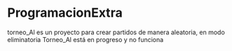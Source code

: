 # ProgramacionExtra
torneo_Al es un proyecto para crear partidos de manera aleatoria, en modo eliminatoria
Torneo_Al está en progreso y no funciona
